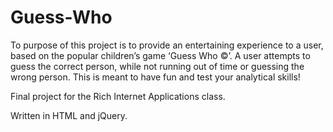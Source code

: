 # Guess-Who
To purpose of this project is to provide an entertaining experience to a user, based on the popular children’s game ‘Guess Who ©’. A user attempts to guess the correct person, while not running out of time or guessing the wrong person. This is meant to have fun and test your analytical skills!

Final project for the Rich Internet Applications class. 

Written in HTML and jQuery.
